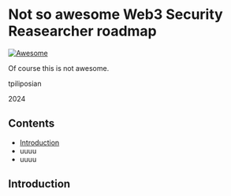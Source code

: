 # Not so awesome Web3 Security Reasearcher roadmap

[![Awesome](https://awesome.re/badge.svg)](https://awesome.re)

Of course this is not awesome.

tpiliposian

2024

## Contents

- [Introduction](#Introduction)
- uuuu
- uuuu

## Introduction
